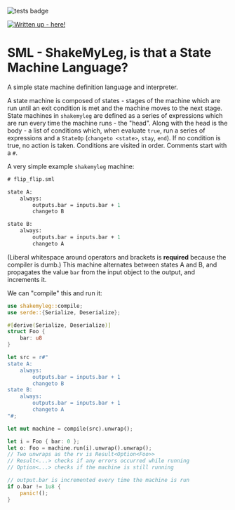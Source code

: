 ![tests badge](https://github.com/cbosoft/sml/actions/workflows/tests.yml/badge.svg)

[![Written up - here!](https://img.shields.io/static/v1?label=Written+up&message=here!&color=2ea44f)](https://cmjb.tech/blog/2024/08/02/shakemyleg/)

# SML - ShakeMyLeg, is that a State Machine Language?

A simple state machine definition language and interpreter.

A state machine is composed of states - stages of the machine which are run until an exit condition is met and the machine moves to the next stage. State machines in `shakemyleg` are defined as a series of expressions which are run every time the machine runs - the "head". Along with the head is the body - a list of conditions which, when evaluate `true`, run a series of expressions and a `StateOp` (`changeto <state>`, `stay`, `end`). If no condition is true, no action is taken. Conditions are visited in order. Comments start with a `#`.

A very simple example `shakemyleg` machine:
```sml
# flip_flip.sml

state A:
    always:
        outputs.bar = inputs.bar + 1
        changeto B

state B:
    always:
        outputs.bar = inputs.bar + 1
        changeto A
```

(Liberal whitespace around operators and brackets is **required** because the compiler is dumb.) This machine alternates between states A and B, and propagates the value `bar` from the input object to the output, and increments it.

We can "compile" this and run it:
```rust
use shakemyleg::compile;
use serde::{Serialize, Deserialize};

#[derive(Serialize, Deserialize)]
struct Foo {
    bar: u8
}

let src = r#"
state A:
    always:
        outputs.bar = inputs.bar + 1
        changeto B
state B:
    always:
        outputs.bar = inputs.bar + 1
        changeto A
"#;

let mut machine = compile(src).unwrap();

let i = Foo { bar: 0 };
let o: Foo = machine.run(i).unwrap().unwrap();
// Two unwraps as the rv is Result<Option<Foo>>
// Result<...> checks if any errors occurred while running
// Option<...> checks if the machine is still running

// output.bar is incremented every time the machine is run
if o.bar != 1u8 {
    panic!();
}
```
